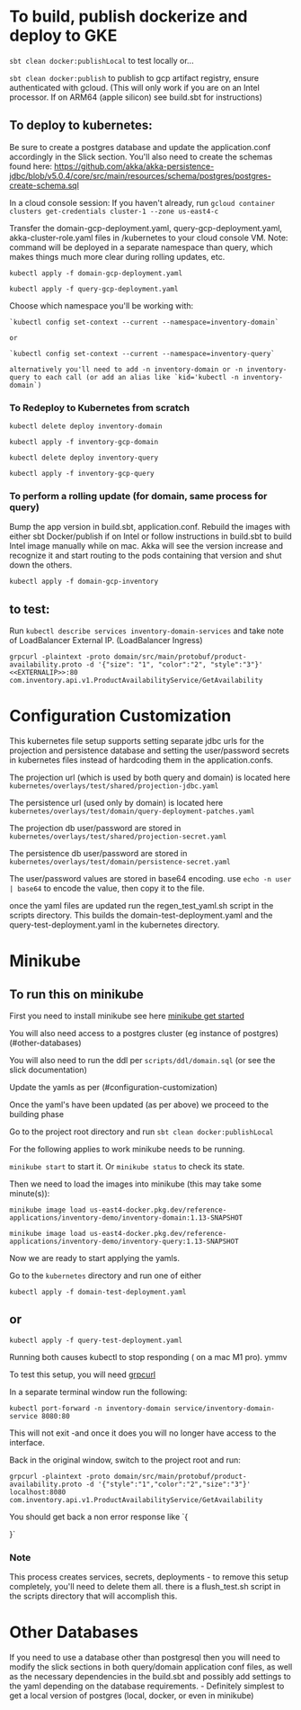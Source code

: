 # To build, publish dockerize and deploy to GKE

`sbt clean docker:publishLocal` to test locally or...

`sbt clean docker:publish` to publish to gcp artifact registry, ensure authenticated with gcloud. (This will only work if you are on an Intel processor.  If on ARM64 (apple silicon) see build.sbt for instructions)

## To deploy to kubernetes:

Be sure to create a postgres database and update the application.conf accordingly in the Slick section. You'll also need
to create the schemas found here: https://github.com/akka/akka-persistence-jdbc/blob/v5.0.4/core/src/main/resources/schema/postgres/postgres-create-schema.sql

In a cloud console session:
If you haven't already, run `gcloud container clusters get-credentials cluster-1 --zone us-east4-c`

Transfer  the domain-gcp-deployment.yaml, query-gcp-deployment.yaml, akka-cluster-role.yaml files in /kubernetes to your cloud console VM. Note: command will be deployed in a separate namespace
than query, which makes things much more clear during rolling updates, etc.

`kubectl apply -f domain-gcp-deployment.yaml`

`kubectl apply -f query-gcp-deployment.yaml`


Choose which namespace you'll be working with:

    `kubectl config set-context --current --namespace=inventory-domain`

    or

    `kubectl config set-context --current --namespace=inventory-query`

    alternatively you'll need to add -n inventory-domain or -n inventory-query to each call (or add an alias like `kid='kubectl -n inventory-domain`)


### To Redeploy to Kubernetes from scratch

`kubectl delete deploy inventory-domain`

`kubectl apply -f inventory-gcp-domain`

`kubectl delete deploy inventory-query`

`kubectl apply -f inventory-gcp-query`

### To perform a rolling update (for domain, same process for query)

Bump the app version in build.sbt, application.conf. Rebuild the images with either sbt Docker/publish if on Intel or follow instructions in build.sbt to build Intel image manually while on mac.  Akka will see the version increase and recognize
it and start routing to the pods containing that version and shut down the others.


`kubectl apply -f domain-gcp-inventory`

## to test:

Run `kubectl describe services inventory-domain-services` and take note of LoadBalancer External IP. (LoadBalancer Ingress)

`grpcurl -plaintext -proto domain/src/main/protobuf/product-availability.proto -d '{"size": "1", "color":"2", "style":"3"}' <<EXTERNALIP>>:80 com.inventory.api.v1.ProductAvailabilityService/GetAvailability`


# Configuration Customization

This kubernetes file setup supports setting separate jdbc urls for the projection and persistence database and setting the user/password secrets in kubernetes files instead of hardcoding them in the application.confs.

The projection url (which is used by both query and domain) is located here
`kubernetes/overlays/test/shared/projection-jdbc.yaml`

The persistence url (used only by domain) is located here
`kubernetes/overlays/test/domain/query-deployment-patches.yaml`

The projection db user/password are stored in
`kubernetes/overlays/test/shared/projection-secret.yaml`

The persistence db user/password are stored in 
`kubernetes/overlays/test/domain/persistence-secret.yaml`

The user/password values are stored in base64 encoding.
use `echo -n user | base64` to encode the value, then copy it to the file. 

once the yaml files are updated run the regen_test_yaml.sh script in the scripts directory.  This builds the domain-test-deployment.yaml and the query-test-deployment.yaml in the kubernetes  directory.




# Minikube

## To run this on minikube

First you need to install minikube see here [minikube get started](https://minikube.sigs.k8s.io/docs/start/)


You will also need access to a postgres cluster (eg instance of postgres) (#other-databases)

You will also need to run the ddl per `scripts/ddl/domain.sql` (or see the slick documentation)

Update the yamls as per (#configuration-customization)

Once the yaml's have been updated (as per above) we proceed to the building phase

Go to the project root directory and run `sbt clean docker:publishLocal`

For the following applies to work minikube needs to be running.

`minikube start` to start it.  Or `minikube status` to check its state.

Then we need to load the images into minikube (this may take some minute(s)):

`minikube image load us-east4-docker.pkg.dev/reference-applications/inventory-demo/inventory-domain:1.13-SNAPSHOT`

`minikube image load us-east4-docker.pkg.dev/reference-applications/inventory-demo/inventory-query:1.13-SNAPSHOT`

Now we are ready to start applying the yamls.

Go to the `kubernetes` directory and run one of either

`kubectl apply -f domain-test-deployment.yaml`

## or

`kubectl apply -f query-test-deployment.yaml`

Running both causes kubectl to stop responding ( on a mac M1 pro).  ymmv



To test this setup, you will need [grpcurl](https://github.com/fullstorydev/grpcurl)


In a separate terminal window run the following:

`kubectl port-forward -n inventory-domain service/inventory-domain-service 8080:80`

This will not exit -and once it does you will no longer have access to the interface.

Back in the original window, switch to the project root and run:

`grpcurl -plaintext -proto domain/src/main/protobuf/product-availability.proto -d '{"style":"1","color":"2","size":"3"}' localhost:8080 com.inventory.api.v1.ProductAvailabilityService/GetAvailability`

You should get back a non error response like 
`{

}`



### Note 
This process creates services, secrets, deployments - to remove this setup completely, you'll need to delete them all.  there is a flush_test.sh script in the scripts directory that will accomplish this.


# Other Databases

If you need to use a database other than postgresql then you will need to modify the slick sections in both query/domain application conf files, as well as the necessary dependencies in the build.sbt and possibly add settings to the yaml depending on the database requirements. - Definitely simplest to get a local version of postgres (local, docker, or even in minikube)